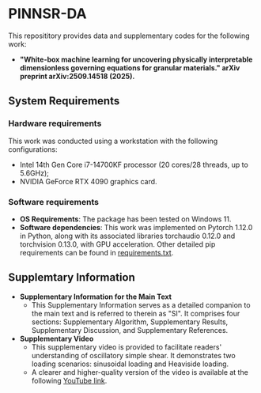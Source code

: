# PINNSR-DA
This reposititory provides data and supplementary codes for the following work: 

- **"White-box machine learning for uncovering physically interpretable dimensionless governing equations for granular materials." arXiv preprint arXiv:2509.14518 (2025).**

## System Requirements
### Hardware requirements
This work was conducted using a workstation with the following configurations:
- Intel 14th Gen Core i7-14700KF processor (20 cores/28 threads, up to 5.6GHz);
- NVIDIA GeForce RTX 4090 graphics card.

### Software requirements
- **OS Requirements**:
The package has been tested on Windows 11.
- **Software dependencies**:
This work was implemented on Pytorch 1.12.0 in Python, along with its associated libraries torchaudio 0.12.0 and torchvision 0.13.0, with GPU acceleration. Other detailed pip requirements can be found in [requirements.txt](./requirements.txt).

## Supplemtary Information
- **Supplementary Information for the Main Text**
	- This Supplementary Information serves as a detailed companion to the main text and is referred to therein as "SI". It comprises four sections: Supplementary Algorithm, Supplementary Results, Supplementary Discussion, and Supplementary References.
- **Supplementary Video**
	- This supplementary video is provided to facilitate readers' understanding of oscillatory simple shear. It demonstrates two loading scenarios: sinusoidal loading and Heaviside loading.
    - A clearer and higher-quality version of the video is available at the following [YouTube link](https://www.youtube.com/watch?v=Zzx57moZebE).
